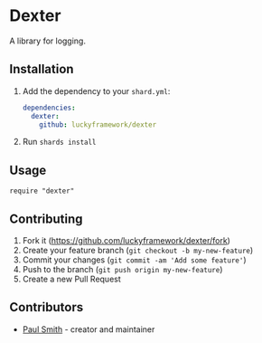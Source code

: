 # Dexter

A library for logging.

## Installation

1. Add the dependency to your `shard.yml`:

   ```yaml
   dependencies:
     dexter:
       github: luckyframework/dexter
   ```

2. Run `shards install`

## Usage

```crystal
require "dexter"
```



## Contributing

1. Fork it (<https://github.com/luckyframework/dexter/fork>)
2. Create your feature branch (`git checkout -b my-new-feature`)
3. Commit your changes (`git commit -am 'Add some feature'`)
4. Push to the branch (`git push origin my-new-feature`)
5. Create a new Pull Request

## Contributors

- [Paul Smith](https://github.com/paulcsmith) - creator and maintainer
